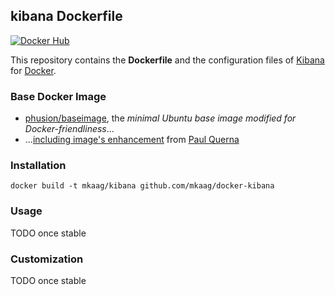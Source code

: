 ## kibana Dockerfile

[![Docker Hub](https://img.shields.io/badge/docker-mkaag%2Fkibana-008bb8.svg)](https://registry.hub.docker.com/u/mkaag/kibana/)

This repository contains the **Dockerfile** and the configuration files of [Kibana](http://www.elasticsearch.org/overview/kibana/) for [Docker](https://www.docker.com/).

### Base Docker Image

* [phusion/baseimage](https://github.com/phusion/baseimage-docker), the *minimal Ubuntu base image modified for Docker-friendliness*...
* ...[including image's enhancement](https://github.com/racker/docker-ubuntu-with-updates) from [Paul Querna](https://journal.paul.querna.org/articles/2013/10/15/docker-ubuntu-on-rackspace/)

### Installation

`docker build -t mkaag/kibana github.com/mkaag/docker-kibana`

### Usage

   TODO once stable
   
### Customization
   TODO once stable
